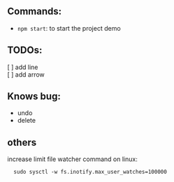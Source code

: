 ## Commands:
  - `npm start`: to start the project demo

## TODOs:
  [ ] add line  
  [ ] add arrow

## Knows bug:
- undo
- delete

## others
  increase limit file watcher command on linux:
  ```
    sudo sysctl -w fs.inotify.max_user_watches=100000
  ```